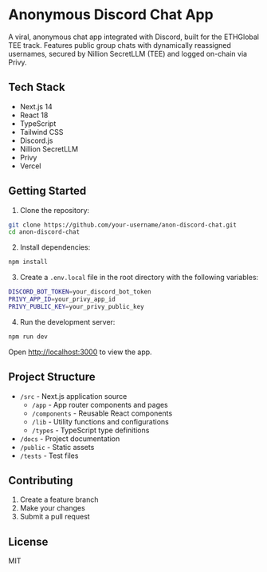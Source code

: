 # Anonymous Discord Chat App

A viral, anonymous chat app integrated with Discord, built for the ETHGlobal TEE track. Features public group chats with dynamically reassigned usernames, secured by Nillion SecretLLM (TEE) and logged on-chain via Privy.

## Tech Stack

- Next.js 14
- React 18
- TypeScript
- Tailwind CSS
- Discord.js
- Nillion SecretLLM
- Privy
- Vercel

## Getting Started

1. Clone the repository:
```bash
git clone https://github.com/your-username/anon-discord-chat.git
cd anon-discord-chat
```

2. Install dependencies:
```bash
npm install
```

3. Create a `.env.local` file in the root directory with the following variables:
```bash
DISCORD_BOT_TOKEN=your_discord_bot_token
PRIVY_APP_ID=your_privy_app_id
PRIVY_PUBLIC_KEY=your_privy_public_key
```

4. Run the development server:
```bash
npm run dev
```

Open [http://localhost:3000](http://localhost:3000) to view the app.

## Project Structure

- `/src` - Next.js application source
  - `/app` - App router components and pages
  - `/components` - Reusable React components
  - `/lib` - Utility functions and configurations
  - `/types` - TypeScript type definitions
- `/docs` - Project documentation
- `/public` - Static assets
- `/tests` - Test files

## Contributing

1. Create a feature branch
2. Make your changes
3. Submit a pull request

## License

MIT
